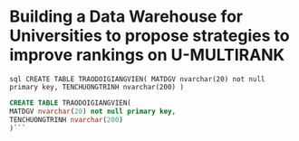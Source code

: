 # Building a Data Warehouse for Universities to propose strategies to improve rankings on U-MULTIRANK
`sql
CREATE TABLE TRAODOIGIANGVIEN(
MATDGV nvarchar(20) not null primary key,
TENCHUONGTRINH nvarchar(200)
)`
```sql
CREATE TABLE TRAODOIGIANGVIEN(
MATDGV nvarchar(20) not null primary key,
TENCHUONGTRINH nvarchar(200)
)```
